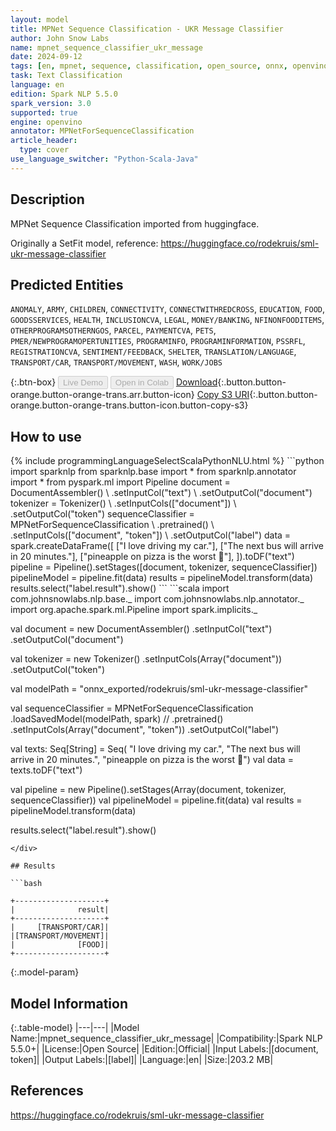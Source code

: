 ```yaml
---
layout: model
title: MPNet Sequence Classification - UKR Message Classifier
author: John Snow Labs
name: mpnet_sequence_classifier_ukr_message
date: 2024-09-12
tags: [en, mpnet, sequence, classification, open_source, onnx, openvino]
task: Text Classification
language: en
edition: Spark NLP 5.5.0
spark_version: 3.0
supported: true
engine: openvino
annotator: MPNetForSequenceClassification
article_header:
  type: cover
use_language_switcher: "Python-Scala-Java"
---
```


## Description

MPNet Sequence Classification imported from huggingface. 

Originally a SetFit model, reference: https://huggingface.co/rodekruis/sml-ukr-message-classifier

## Predicted Entities

`ANOMALY`, `ARMY`, `CHILDREN`, `CONNECTIVITY`, `CONNECTWITHREDCROSS`, `EDUCATION`, `FOOD`, `GOODSSERVICES`, `HEALTH`, `INCLUSIONCVA`, `LEGAL`, `MONEY/BANKING`, `NFINONFOODITEMS`, `OTHERPROGRAMSOTHERNGOS`, `PARCEL`, `PAYMENTCVA`, `PETS`, `PMER/NEWPROGRAMOPERTUNITIES`, `PROGRAMINFO`, `PROGRAMINFORMATION`, `PSSRFL`, `REGISTRATIONCVA`, `SENTIMENT/FEEDBACK`, `SHELTER`, `TRANSLATION/LANGUAGE`, `TRANSPORT/CAR`, `TRANSPORT/MOVEMENT`, `WASH`, `WORK/JOBS`

{:.btn-box}
<button class="button button-orange" disabled>Live Demo</button>
<button class="button button-orange" disabled>Open in Colab</button>
[Download](https://s3.amazonaws.com/auxdata.johnsnowlabs.com/public/models/mpnet_sequence_classifier_ukr_message_en_5.5.0_3.0_1726130904248.zip){:.button.button-orange.button-orange-trans.arr.button-icon}
[Copy S3 URI](s3://auxdata.johnsnowlabs.com/public/models/mpnet_sequence_classifier_ukr_message_en_5.5.0_3.0_1726130904248.zip){:.button.button-orange.button-orange-trans.button-icon.button-copy-s3}

## How to use



<div class="tabs-box" markdown="1">
{% include programmingLanguageSelectScalaPythonNLU.html %}
```python
import sparknlp
from sparknlp.base import *
from sparknlp.annotator import *
from pyspark.ml import Pipeline
document = DocumentAssembler() \
    .setInputCol("text") \
    .setOutputCol("document")
tokenizer = Tokenizer() \
    .setInputCols(["document"]) \
    .setOutputCol("token")
sequenceClassifier = MPNetForSequenceClassification \
    .pretrained() \
    .setInputCols(["document", "token"]) \
    .setOutputCol("label")
data = spark.createDataFrame([
    ["I love driving my car."],
    ["The next bus will arrive in 20 minutes."],
    ["pineapple on pizza is the worst 🤮"],
]).toDF("text")
pipeline = Pipeline().setStages([document, tokenizer, sequenceClassifier])
pipelineModel = pipeline.fit(data)
results = pipelineModel.transform(data)
results.select("label.result").show()
```
```scala
import com.johnsnowlabs.nlp.base._
import com.johnsnowlabs.nlp.annotator._
import org.apache.spark.ml.Pipeline
import spark.implicits._

val document = new DocumentAssembler()
  .setInputCol("text")
  .setOutputCol("document")

val tokenizer = new Tokenizer()
  .setInputCols(Array("document"))
  .setOutputCol("token")

val modelPath = "onnx_exported/rodekruis/sml-ukr-message-classifier"

val sequenceClassifier = MPNetForSequenceClassification
  .loadSavedModel(modelPath, spark)
//        .pretrained()
  .setInputCols(Array("document", "token"))
  .setOutputCol("label")

val texts: Seq[String] = Seq(
  "I love driving my car.",
  "The next bus will arrive in 20 minutes.",
  "pineapple on pizza is the worst 🤮")
val data = texts.toDF("text")

val pipeline = new Pipeline().setStages(Array(document, tokenizer, sequenceClassifier))
val pipelineModel = pipeline.fit(data)
val results = pipelineModel.transform(data)

results.select("label.result").show()
```
</div>

## Results

```bash

+--------------------+
|              result|
+--------------------+
|     [TRANSPORT/CAR]|
|[TRANSPORT/MOVEMENT]|
|              [FOOD]|
+--------------------+
```

{:.model-param}
## Model Information

{:.table-model}
|---|---|
|Model Name:|mpnet_sequence_classifier_ukr_message|
|Compatibility:|Spark NLP 5.5.0+|
|License:|Open Source|
|Edition:|Official|
|Input Labels:|[document, token]|
|Output Labels:|[label]|
|Language:|en|
|Size:|203.2 MB|

## References

https://huggingface.co/rodekruis/sml-ukr-message-classifier